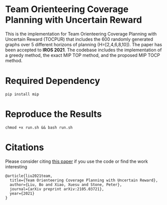 # Team Orienteering Coverage Planning with Uncertain Reward
This is the implementation for Team Orienteering Coverage Planning with Uncertain Reward (TOCPUR) that includes the 600 randomly generated graphs over 5 different horizons of planning (H=[2,4,6,8,10]). The paper has been accepted to **IROS 2021**.
The codebase includes the implementation of a greedy method, the exact MIP TOP method, and the proposed MIP TOCP method.

# Required Dependency
```
pip install mip
```

# Reproduce the Results
```
chmod +x run.sh && bash run.sh
```
# Citations
Please consider citing [this paper](https://arxiv.org/pdf/2105.03721.pdf)
 if you use the code or find the work interesting
```
@article{liu2021team,
  title={Team Orienteering Coverage Planning with Uncertain Reward},
  author={Liu, Bo and Xiao, Xuesu and Stone, Peter},
  journal={arXiv preprint arXiv:2105.03721},
  year={2021}
}
```
